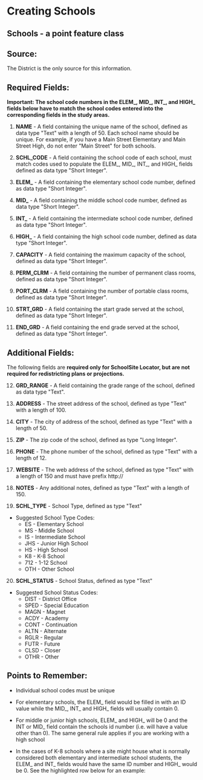 # Creating Schools

## Schools - a point feature class
## Source:
The District is the only source for this information.

## Required Fields:
**Important: The school code numbers in the ELEM_, MID_, INT_, and HIGH_ fields below have to match the school codes entered into the corresponding fields in the study areas.**

 

1. **NAME** - A field containing the unique name of the school, defined as data type "Text" with a length of 50. Each school name should be unique. For example, if you have a Main Street Elementary and Main Street High, do not enter "Main Street" for both schools.

2. **SCHL_CODE** - A field containing the school code of each school, must match codes used to populate the ELEM_, MID_, INT_, and HIGH_ fields defined as data type "Short Integer".

3. **ELEM_** - A field containing the elementary school code number, defined as data type "Short Integer".

4. **MID_** - A field containing the middle school code number, defined as data type "Short Integer".

5. **INT_** - A field containing the intermediate school code number, defined as data type "Short Integer".

6. **HIGH_** - A field containing the high school code number, defined as data type "Short Integer".

7. **CAPACITY** - A field containing the maximum capacity of the school, defined as data type "Short Integer".

8. **PERM_CLRM** - A field containing the number of permanent class rooms, defined as data type "Short Integer".

9. **PORT_CLRM** - A field containing the number of portable class rooms, defined as data type "Short Integer".

10. **STRT_GRD** - A field containing the start grade served at the school, defined as data type "Short Integer".

11. **END_GRD** - A field containing the end grade served at the school, defined as data type "Short Integer".

## Additional Fields:
The following fields are **required only for SchoolSite Locator, but are not required for redistricting plans or projections.**

 

12. **GRD_RANGE** - A field containing the grade range of the school, defined as data type "Text".

13. **ADDRESS** - The street address of the school, defined as type "Text" with a length of 100.

14. **CITY** - The city of address of the school, defined as type "Text" with a length of 50.

15. **ZIP** - The zip code of the school, defined as type "Long Integer".

16. **PHONE** - The phone number of the school, defined as type "Text" with a length of 12.

17. **WEBSITE** - The web address of the school, defined as type "Text" with a length of 150 and must have prefix http://

18. **NOTES** - Any additional notes, defined as type "Text" with a length of 150.

19. **SCHL_TYPE** - School Type, defined as type "Text"
* Suggested School Type Codes:
  * ES - Elementary School
  * MS - Middle School
  * IS - Intermediate School
  * JHS - Junior High School
  * HS - High School
  * K8 - K-8 School
  * 712 - 1-12 School
  * OTH - Other School

20. **SCHL_STATUS** - School Status, defined as type "Text"
* Suggested School Status Codes:
  * DIST - District Office
  * SPED - Special Education
  * MAGN - Magnet
  * ACDY - Academy
  * CONT - Continuation
  * ALTN - Alternate
  * RGLR - Regular
  * FUTR - Future
  * CLSD - Closer
  * OTHR - Other

## Points to Remember:
* Individual school codes must be unique

* For elementary schools, the ELEM_ field would be filled in with an ID value while the MID_, INT_ and HIGH_ fields will usually contain 0.

* For middle or junior high schools, ELEM_ and HIGH_ will be 0 and the INT or MID_ field contain the schools id number (i.e. will have a value other than 0).  The same general rule applies if you are working with a high school

* In the cases of K-8 schools where a site might house what is normally considered both elementary and intermediate school students, the ELEM_ and INT_ fields would have the same ID number and HIGH_ would be 0. See the highlighted row below for an example:

